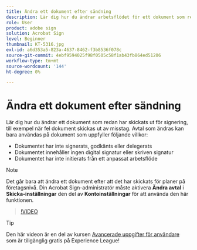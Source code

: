 ```yaml
---
title: Ändra ett dokument efter sändning
description: Lär dig hur du ändrar arbetsflödet för ett dokument som redan bearbetas
role: User
product: adobe sign
solution: Acrobat Sign
level: Beginner
thumbnail: KT-5316.jpg
exl-id: a6d353a5-823a-4637-8462-f3b8536f078c
source-git-commit: 4ebf9594025f98f0505c58f1ab43fb864ed51206
workflow-type: tm+mt
source-wordcount: '144'
ht-degree: 0%

---
```


# Ändra ett dokument efter sändning

Lär dig hur du ändrar ett dokument som redan har skickats ut för signering, till exempel när fel dokument skickas ut av misstag. Avtal som ändras kan bara användas på dokument som uppfyller följande villkor:

* Dokumentet har inte signerats, godkänts eller delegerats
* Dokumentet innehåller ingen digital signatur eller skriven signatur
* Dokumentet har inte initierats från ett anpassat arbetsflöde


>[!NOTE]
>
>Det går bara att ändra ett dokument efter att det har skickats för planer på företagsnivå. Din Acrobat Sign-administratör måste aktivera **Ändra avtal** i **Skicka-inställningar** den del av **Kontoinställningar** för att använda den här funktionen.

>[!VIDEO](https://video.tv.adobe.com/v/342299?quality=12&learn=on&hidetitle=true)

>[!TIP]
>
>Den här videon är en del av kursen [Avancerade uppgifter för användare](https://experienceleague.adobe.com/?recommended=Sign-U-1-2020.3) som är tillgänglig gratis på Experience League!
